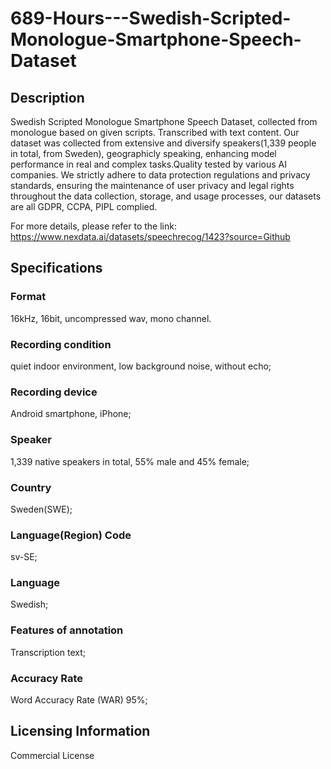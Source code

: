 # 689-Hours---Swedish-Scripted-Monologue-Smartphone-Speech-Dataset

## Description
Swedish Scripted Monologue Smartphone Speech Dataset, collected from monologue based on given scripts. Transcribed with text content. Our dataset was collected from extensive and diversify speakers(1,339 people in total, from Sweden), geographicly speaking, enhancing model performance in real and complex tasks.Quality tested by various AI companies. We strictly adhere to data protection regulations and privacy standards, ensuring the maintenance of user privacy and legal rights throughout the data collection, storage, and usage processes, our datasets are all GDPR, CCPA, PIPL complied.

For more details, please refer to the link: https://www.nexdata.ai/datasets/speechrecog/1423?source=Github

## Specifications
### Format
16kHz, 16bit, uncompressed wav, mono channel.
### Recording condition
quiet indoor environment, low background noise, without echo;
### Recording device
Android smartphone, iPhone;
### Speaker
1,339 native speakers in total, 55% male and 45% female;
### Country
Sweden(SWE);
### Language(Region) Code
sv-SE;
### Language
Swedish;
### Features of annotation
Transcription text;
### Accuracy Rate
Word Accuracy Rate (WAR) 95%;

## Licensing Information
Commercial License



















